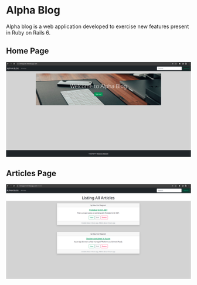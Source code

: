 # Alpha Blog

Alpha blog is a web application developed to exercise new features present in Ruby on Rails 6.

## Home Page

![](blog-images/home.png)


## Articles Page

![](blog-images/articles.png)
